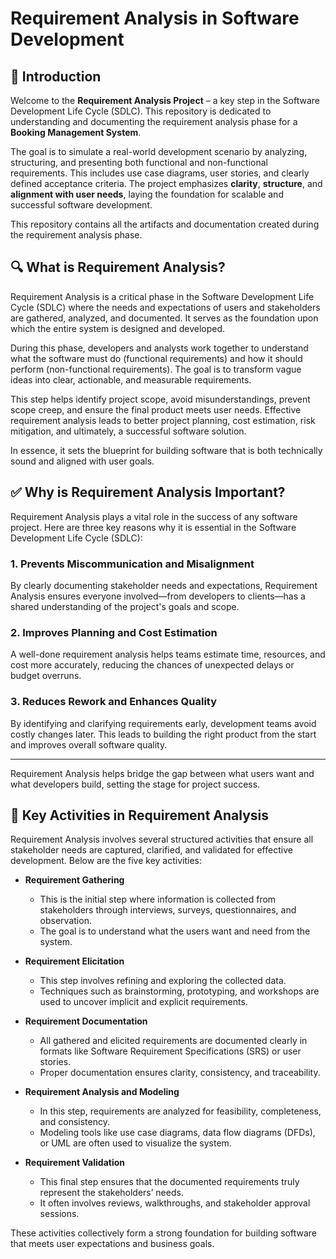 # Requirement Analysis in Software Development

## 📌 Introduction

Welcome to the **Requirement Analysis Project** – a key step in the Software Development Life Cycle (SDLC). This repository is dedicated to understanding and documenting the requirement analysis phase for a **Booking Management System**.

The goal is to simulate a real-world development scenario by analyzing, structuring, and presenting both functional and non-functional requirements. This includes use case diagrams, user stories, and clearly defined acceptance criteria. The project emphasizes **clarity**, **structure**, and **alignment with user needs**, laying the foundation for scalable and successful software development.

This repository contains all the artifacts and documentation created during the requirement analysis phase.
## 🔍 What is Requirement Analysis?

Requirement Analysis is a critical phase in the Software Development Life Cycle (SDLC) where the needs and expectations of users and stakeholders are gathered, analyzed, and documented. It serves as the foundation upon which the entire system is designed and developed.

During this phase, developers and analysts work together to understand what the software must do (functional requirements) and how it should perform (non-functional requirements). The goal is to transform vague ideas into clear, actionable, and measurable requirements.

This step helps identify project scope, avoid misunderstandings, prevent scope creep, and ensure the final product meets user needs. Effective requirement analysis leads to better project planning, cost estimation, risk mitigation, and ultimately, a successful software solution.

In essence, it sets the blueprint for building software that is both technically sound and aligned with user goals.
## ✅ Why is Requirement Analysis Important?

Requirement Analysis plays a vital role in the success of any software project. Here are three key reasons why it is essential in the Software Development Life Cycle (SDLC):

### 1. Prevents Miscommunication and Misalignment
By clearly documenting stakeholder needs and expectations, Requirement Analysis ensures everyone involved—from developers to clients—has a shared understanding of the project's goals and scope.

### 2. Improves Planning and Cost Estimation
A well-done requirement analysis helps teams estimate time, resources, and cost more accurately, reducing the chances of unexpected delays or budget overruns.

### 3. Reduces Rework and Enhances Quality
By identifying and clarifying requirements early, development teams avoid costly changes later. This leads to building the right product from the start and improves overall software quality.

---

Requirement Analysis helps bridge the gap between what users want and what developers build, setting the stage for project success.
## 🧩 Key Activities in Requirement Analysis

Requirement Analysis involves several structured activities that ensure all stakeholder needs are captured, clarified, and validated for effective development. Below are the five key activities:

- **Requirement Gathering**
  - This is the initial step where information is collected from stakeholders through interviews, surveys, questionnaires, and observation.
  - The goal is to understand what the users want and need from the system.

- **Requirement Elicitation**
  - This step involves refining and exploring the collected data.
  - Techniques such as brainstorming, prototyping, and workshops are used to uncover implicit and explicit requirements.

- **Requirement Documentation**
  - All gathered and elicited requirements are documented clearly in formats like Software Requirement Specifications (SRS) or user stories.
  - Proper documentation ensures clarity, consistency, and traceability.

- **Requirement Analysis and Modeling**
  - In this step, requirements are analyzed for feasibility, completeness, and consistency.
  - Modeling tools like use case diagrams, data flow diagrams (DFDs), or UML are often used to visualize the system.

- **Requirement Validation**
  - This final step ensures that the documented requirements truly represent the stakeholders’ needs.
  - It often involves reviews, walkthroughs, and stakeholder approval sessions.

These activities collectively form a strong foundation for building software that meets user expectations and business goals.
